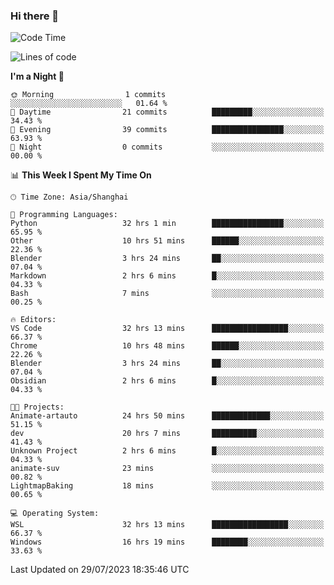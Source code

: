 ### Hi there 👋

<!--
**GwenKaplan/GwenKaplan** is a ✨ _special_ ✨ repository because its `README.md` (this file) appears on your GitHub profile.

Here are some ideas to get you started:

- 🔭 I’m currently working on ...
- 🌱 I’m currently learning ...
- 👯 I’m looking to collaborate on ...
- 🤔 I’m looking for help with ...
- 💬 Ask me about ...
- 📫 How to reach me: ...
- 😄 Pronouns: ...
- ⚡ Fun fact: ...
-->

<!--START_SECTION:waka-->
![Code Time](http://img.shields.io/badge/Code%20Time-287%20hrs%2022%20mins-blue)

![Lines of code](https://img.shields.io/badge/From%20Hello%20World%20I%27ve%20Written-104.7%20thousand%20lines%20of%20code-blue)

**I'm a Night 🦉** 

```text
🌞 Morning                1 commits           ░░░░░░░░░░░░░░░░░░░░░░░░░   01.64 % 
🌆 Daytime                21 commits          █████████░░░░░░░░░░░░░░░░   34.43 % 
🌃 Evening                39 commits          ████████████████░░░░░░░░░   63.93 % 
🌙 Night                  0 commits           ░░░░░░░░░░░░░░░░░░░░░░░░░   00.00 % 
```


📊 **This Week I Spent My Time On** 

```text
🕑︎ Time Zone: Asia/Shanghai

💬 Programming Languages: 
Python                   32 hrs 1 min        ████████████████░░░░░░░░░   65.95 % 
Other                    10 hrs 51 mins      ██████░░░░░░░░░░░░░░░░░░░   22.36 % 
Blender                  3 hrs 24 mins       ██░░░░░░░░░░░░░░░░░░░░░░░   07.04 % 
Markdown                 2 hrs 6 mins        █░░░░░░░░░░░░░░░░░░░░░░░░   04.33 % 
Bash                     7 mins              ░░░░░░░░░░░░░░░░░░░░░░░░░   00.25 % 

🔥 Editors: 
VS Code                  32 hrs 13 mins      █████████████████░░░░░░░░   66.37 % 
Chrome                   10 hrs 48 mins      ██████░░░░░░░░░░░░░░░░░░░   22.26 % 
Blender                  3 hrs 24 mins       ██░░░░░░░░░░░░░░░░░░░░░░░   07.04 % 
Obsidian                 2 hrs 6 mins        █░░░░░░░░░░░░░░░░░░░░░░░░   04.33 % 

🐱‍💻 Projects: 
Animate-artauto          24 hrs 50 mins      █████████████░░░░░░░░░░░░   51.15 % 
dev                      20 hrs 7 mins       ██████████░░░░░░░░░░░░░░░   41.43 % 
Unknown Project          2 hrs 6 mins        █░░░░░░░░░░░░░░░░░░░░░░░░   04.33 % 
animate-suv              23 mins             ░░░░░░░░░░░░░░░░░░░░░░░░░   00.82 % 
LightmapBaking           18 mins             ░░░░░░░░░░░░░░░░░░░░░░░░░   00.65 % 

💻 Operating System: 
WSL                      32 hrs 13 mins      █████████████████░░░░░░░░   66.37 % 
Windows                  16 hrs 19 mins      ████████░░░░░░░░░░░░░░░░░   33.63 % 
```


 Last Updated on 29/07/2023 18:35:46 UTC
<!--END_SECTION:waka-->
